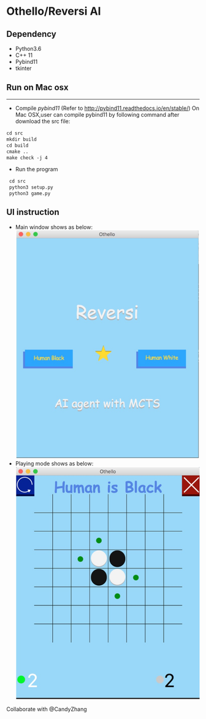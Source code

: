 # Othello/Reversi AI 

## Dependency
  * Python3.6
  * C++ 11
  * Pybind11
  * tkinter
  
## Run on Mac osx
----------
  * Compile *pybind11* 
  (Refer to http://pybind11.readthedocs.io/en/stable/)
  On Mac OSX,user can compile pybind11 by following command after download the src file:
  ```
  cd src
  mkdir build
  cd build
  cmake ..
  make check -j 4
  ```

  * Run the program
 ```
  cd src
  python3 setup.py
  python3 game.py
  ```
## UI instruction
  * Main window shows as below:
  ![avatar](./img/main.png)
  * Playing mode shows as below:
  ![avatar](./img/play.png)  

Collaborate with @CandyZhang



